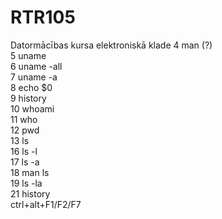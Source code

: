 # RTR105
Datormācības kursa elektroniskā klade
    4  man (?)  
    5  uname  
    6  uname -all  
    7  uname -a  
    8  echo $0  
    9  history  
   10  whoami   
   11  who  
   12  pwd  
   13  ls  
   16  ls -l  
   17  ls -a  
   18  man ls  
   19  ls -la  
   21  history  
   ctrl+alt+F1/F2/F7  
   
